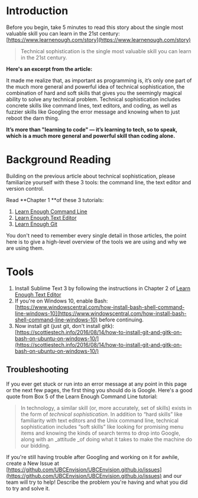 # Introduction

Before you begin, take 5 minutes to read this story about the single most valuable skill you can learn in the 21st century: [https://www.learnenough.com/story](https://www.learnenough.com/story)

> Technical sophistication is the single most valuable skill you can learn in the 21st century.

**Here's an excerpt from the article:**

It made me realize that, as important as programming is, it’s only one part of the much more general and powerful idea of technical sophistication, the combination of hard and soft skills that gives you the seemingly magical ability to solve any technical problem. Technical sophistication includes concrete skills like command lines, text editors, and coding, as well as fuzzier skills like Googling the error message and knowing when to just reboot the darn thing.

**It’s more than "learning to code" — it’s learning to tech, so to speak, which is a much more general and powerful skill than coding alone.**

# Background Reading

Building on the previous article about technical sophistication, please familiarize yourself with these 3 tools: the command line, the text editor and version control.

Read **Chapter 1 **of these 3 tutorials:

1. [Learn Enough Command Line](https://www.learnenough.com/command-line-tutorial)
2. [Learn Enough Text Editor](https://www.learnenough.com/text-editor-tutorial)
3. [Learn Enough Git](https://www.learnenough.com/git-tutorial)

You don't need to remember every single detail in those articles, the point here is to give a high-level overview of the tools we are using and why we are using them.

# Tools

1. Install Sublime Text 3 by following the instructions in Chapter 2 of [Learn Enough Text Editor](https://www.learnenough.com/text-editor-tutorial)
2. If you're on Windows 10, enable Bash: [https://www.windowscentral.com/how-install-bash-shell-command-line-windows-10](https://www.windowscentral.com/how-install-bash-shell-command-line-windows-10) before continuing.
3. Now install git \(just git, don't install gitk\): [https://scottiestech.info/2016/08/14/how-to-install-git-and-gitk-on-bash-on-ubuntu-on-windows-10/](https://scottiestech.info/2016/08/14/how-to-install-git-and-gitk-on-bash-on-ubuntu-on-windows-10/)

## Troubleshooting

If you ever get stuck or run into an error message at any point in this page or the next few pages, the first thing you should do is Google. Here's a good quote from Box 5 of the Learn Enough Command Line tutorial:

> In technology, a similar skill \(or, more accurately, set of skills\) exists in the form of _technical sophistication_. In addition to “hard skills” like familiarity with text editors and the Unix command line, technical sophistication includes “soft skills” like looking for promising menu items and knowing the kinds of search terms to drop into Google, along with an \_attitude \_of doing what it takes to make the machine do our bidding.

If you're still having trouble after Googling and working on it for awhile, create a New Issue at [https://github.com/UBCEnvision/UBCEnvision.github.io/issues](https://github.com/UBCEnvision/UBCEnvision.github.io/issues) and our team will try to help! Describe the problem you're having and what you did to try and solve it.

